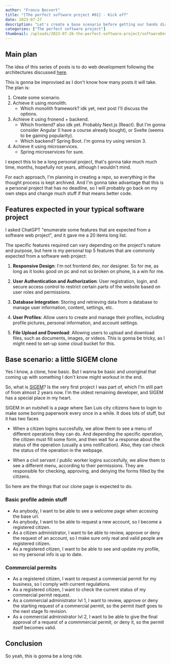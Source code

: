 ```yaml
---
author: "Franco Becvort"
title: "[The perfect software project #01] - Kick off"
date: 2023-07-27
description: "Let's create a base scenario before getting our hands dirty"
categories: ["The perfect software project"]
thumbnail: /uploads/2023-07-26-the-perfect-software-project/softwareDev.jpg
---
```


## Main plan

The idea of this series of posts is to do web development following the architectures discussed [here](/en/blog/2023-07-26-the-perfect-software-project).

This is gonna be improvised as I don't know how many posts it will take. The plan is:

1. Create some scenario.
2. Achieve it using monolith.
    - Which monolith framework? idk yet, next post I'll discuss the options.
3. Achieve it using fronend + backend.
    - Which frontend? also idk yet. Probably Next.js (React). But I'm gonna consider Angular (I have a course already bought), or Svelte (seems to be gaining popularity).
    - Which backend? Spring Boot. I'm gonna try using version 3.
4.  Achieve it using microservices.
    - Spring microservices for sure.

I expect this to be a long personal project, that's gonna take much much time, months, hopefully not years, although I wouldn't mind.

For each approach, I'm planning in creating a repo, so everything in the thought process is kept archived. And I'm gonna take advantage that this is a personal project that has no deadline, so I will probably go back on my own steps and change much stuff if that means better code.

## Features expected in your typical software project

I asked ChatGPT "enumerate some features that are expected from a software web project", and it gave me a 20 items long list.

The specific features required can vary depending on the project's nature and purpose, but here is my personal top 5 features that are commonly expected from a software web project:

1. **Responsive Design**: I'm not frontend dev, nor designer. So for me, as long as it looks good on pc and not so broken on phone, is a win for me.

2. **User Authentication and Authorization**: User registration, login, and secure access control to restrict certain parts of the website based on user roles and permissions.

3. **Database Integration**: Storing and retrieving data from a database to manage user information, content, settings, etc.

4. **User Profiles**: Allow users to create and manage their profiles, including profile pictures, personal information, and account settings.

5. **File Upload and Download**: Allowing users to upload and download files, such as documents, images, or videos. This is gonna be tricky, as I might need to set-up some cloud bucket for this.

## Base scenario: a little SIGEM clone

Yes I know, a clone, how basic. But I wanna be basic and unoriginal that coming up with something I don't know might workout in the end.

So, what is [SIGEM](https://sigem.sanluislaciudad.gob.ar/sigem/)? Is the very first project I was part of, which I'm still part of from almost 2 years now. I'm the oldest remaining developer, and SIGEM has a special place in my heart.

SIGEM in an nutshell is a page where San Luis city citizens have to login to make some boring paperwork every once in a while. It does lots of stuff, but it has two faces

- When a citizen logins succesfully, we allow them to see a menu of different operations they can do. And depending the specific operation, the citizen must fill some form, and then wait for a response about the status of the operation (usually a sms notification). Also, they can check the status of the operation in the webpage.

- When a civil servant / public worker logins succesfully, we allow them to see a different menu, according to their permissions. They are responsible for checking, approving, and denying the forms filled by the citizens.

So here are the things that our clone page is expected to do.

### Basic profile admin stuff

- As anybody, I want to be able to see a welcome page when accesing the base url.
- As anybody, I want to be able to request a new account, so I become a registered citizen.
- As a citizen administrator, I want to be able to review, approve or deny the request of an account, so I make sure only real and valid people are registered citizen.
- As a registered citizen, I want to be able to see and update my profile, so my personal info is up to date.

### Commercial permits

- As a registered citizen, I want to request a commercial permit for my business, so I comply with current regulations.
- As a registered citizen, I want to check the current status of my commercial permit request.
- As a commercial administrator lvl 1, I want to review, approve or deny the starting request of a commercial permit, so the permit itself goes to the next stage fo revision.
- As a commercial administrator lvl 2, I want to be able to give the final approval of a request of a commmercial permit, or deny it, so the permit itself becomes valid.

## Conclusion

So yeah, this is gonna be a long ride.